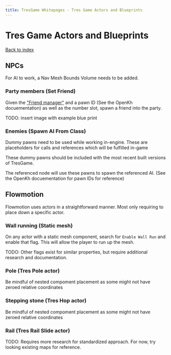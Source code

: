 ```yaml
---
title: TresGame Whitepages - Tres Game Actors and Blueprints
---
```


# Tres Game Actors and Blueprints

[Back to index](index.md)

## NPCs

For AI to work, a Nav Mesh Bounds Volume needs to be added.

### Party members (Set Friend)

Given the ["Friend manager"](#tres-get-friend-manager) and a pawn ID (See the OpenKh docuementation) as well as the number slot, spawn a friend into the party.

TODO: insert image with example blue print

### Enemies (Spawn AI From Class)

Dummy pawns need to be used while working in-engine. These are placeholders for calls and references which will be fulfilled in-game

These dummy pawns should be included with the most recent built versions of TresGame.

The referenced node will use these pawns to spawn the referenced AI. (See the OpenKh docuementation for pawn IDs for reference)

## Flowmotion

Flowmotion uses actors in a straightforward manner. Most only requiring to place down a specific actor.

### Wall running (Static mesh)

On any actor with a static mesh component, search for `Enable Wall Run` and enable that flag. This will allow the player to run up the mesh.

TODO: Other flags exist for similar properties, but require additional research and documentation.

### Pole (Tres Pole actor)

Be mindful of nested compoment placement as some might not have zeroed relative coordinates

### Stepping stone (Tres Hop actor)

Be mindful of nested compoment placement as some might not have zeroed relative coordinates

### Rail (Tres Rail Slide actor)

TODO: Requires more research for standardized approach. For now, try looking existing maps for reference.
